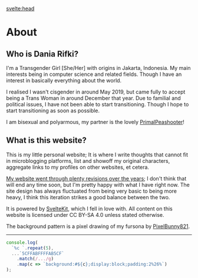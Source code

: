 <svelte:head>

<title>About</title>
</svelte:head>

# About

## Who is Dania Rifki?

I'm a Transgender Girl [She/Her] with origins in Jakarta, Indonesia. My main interests being in computer science and related fields. Though I have an interest in basically everything about the world.

I realised I wasn't cisgender in around May 2019, but came fully to accept being a Trans Woman in around December that year. Due to familial and political issues, I have not been able to start transitioning. Though I hope to start transitioning as soon as possible.

I am bisexual and polyarmous, my partner is the lovely [PrimalPeashooter](https://primalpeashooter.github.io/)!

## What is this website?

This is my little personal website; It is where I write thoughts that cannot fit in microblogging platforms, list and showoff my original characters, aggregate links to my profiles on other websites, et cetera.

[My website went through plenty revisions over the years](https://github.com/Kaleidosium/Kaleidosium.github.io/commits/main); I don't think that will end any time soon, but I'm pretty happy with what I have right now. The site design has always fluctuated from being very basic to being more heavy, I think this iteration strikes a good balance between the two.

It is powered by [SvelteKit](https://kit.svelte.dev/), which I fell in love with. All content on this website is licensed under CC BY-SA 4.0 unless stated otherwise.

The background pattern is a pixel drawing of my fursona by [PixelBunny821](https://twitter.com/PixelBunny821).

---
<!-- prettier-ignore -->
```js
console.log(
  `%c `.repeat(5),
  ...`5CFFABFFFFAB5CF`
    .match(/.../g)
    .map(c => `background:#${c};display:block;padding:2%26%`)
);
```
